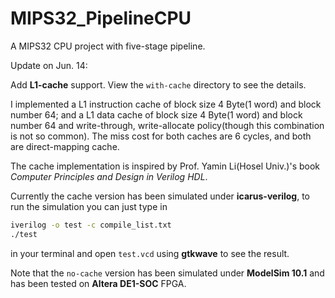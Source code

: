 # MIPS32_PipelineCPU
A MIPS32 CPU project with five-stage pipeline.

Update on Jun. 14:

Add **L1-cache** support. View the `with-cache` directory to see the details.

I implemented a L1 instruction cache of block size 4 Byte(1 word) and block number 64; and a L1 data cache of block size 4 Byte(1 word) and block number 64 and write-through, write-allocate policy(though this combination is not so common). The miss cost for both caches are 6 cycles, and both are direct-mapping cache.

The cache implementation is inspired by Prof. Yamin Li(Hosel Univ.)'s book *Computer Principles and Design in Verilog HDL*.

Currently the cache version has been simulated under **icarus-verilog**, to run the simulation you can just type in

```bash
iverilog -o test -c compile_list.txt
./test
```

in your terminal and open `test.vcd` using **gtkwave** to see the result.

Note that the `no-cache` version has been simulated under **ModelSim 10.1** and has been tested on **Altera DE1-SOC** FPGA.
